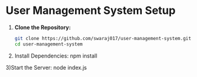 # User Management System Setup

1) **Clone the Repository:**
   ```bash
   git clone https://github.com/swaraj017/user-management-system.git
   cd user-management-system
   
2) Install Dependencies:
npm install

3)Start the Server:
node index.js
